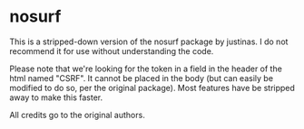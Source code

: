 # nosurf

This is a stripped-down version of the nosurf package by justinas. I do not recommend it for use without understanding the code.

Please note that we're looking for the token in a field in the header of the html named "CSRF". It cannot be placed in the body (but can easily be modified to do so, per the original package). Most features have be stripped away to make this faster.

All credits go to the original authors.